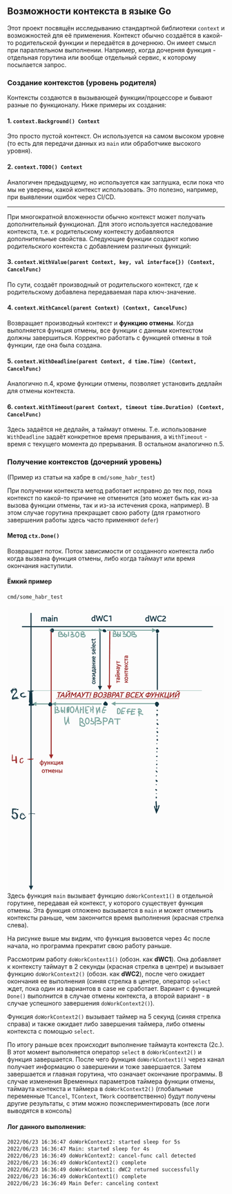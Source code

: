 ## Возможности контекста в языке Go
Этот проект посвящён исследыванию стандартной библиотеки `context` 
и возможностей для её применения.
Контекст обычно создаётся в какой-то родительской функции и передаётся в 
дочернюю. Он имеет смысл при параллельном выполнении. Например, когда 
дочерняя функция - отдельная горутина или вообще отдельный сервис, к которому
посылается запрос.

### Создание контекстов (уровень родителя)
Контексты создаются в вызывающей функции/процессоре и бывают разные 
по функционалу. Ниже примеры их создания:
#### 1. `context.Background() Context`
Это просто пустой контекст. Он используется на самом высоком уровне
(то есть для передачи данных из `main` или обработчике высокого уровня).

#### 2. `context.TODO() Context`
Аналогичен предыдущему, но используется как заглушка, если пока что мы не 
уверены, какой контекст использовать. Это полезно, например, при выявлении
ошибок через CI/CD.
***
При многократной вложенности обычно контекст может получать дополнительный
функционал. Для этого используется наследование контекста, т.е. к родительскому
контексту добавляются дополнительные свойства. Следующие функции создают
копию родительского контекста с добавлением различных функций:

#### 3. `context.WithValue(parent Context, key, val interface{}) (Context, CancelFunc)`
По сути, создаёт производный от родительского контекст, где к родительскому
добавлена передаваемая пара ключ-значение.

#### 4. `context.WithCancel(parent Context) (Context, CancelFunc)`
Возвращает производный контекст и **функцию отмены**. Когда выполняется 
функция отмены, все функции с данным контекстом должны завершиться. 
Корректно работать с функцией отмены в той функции, где она была создана.

#### 5. `context.WithDeadline(parent Context, d time.Time) (Context, CancelFunc)`
Аналогично п.4, кроме функции отмены, позволяет установить 
дедлайн для отмены контекста. 

#### 6. `context.WithTimeout(parent Context, timeout time.Duration) (Context, CancelFunc)`
Здесь задаётся не дедлайн, а таймаут отмены. Т.е. использование `WithDeadline`
задаёт конкретное время прерывания, а `WithTimeout` - время с текущего момента
до прерывания. В остальном аналогично п.5.

### Получение контекстов (дочерний уровень)

(Пример из статьи на хабре в `cmd/some_habr_test`)

При получении контекста метод работает исправно до тех пор, пока контекст
по какой-то причине не отменится (это может быть как из-за вызова функции отмены,
так и из-за истечения срока, например). В этом случае горутина прекращает свою работу 
(для грамотного завершения работы здесь часто применяют `defer`)

#### Метод `ctx.Done()`
Возвращает поток. Поток зависимости от созданного контекста 
либо когда вызвана функция отмены, либо когда таймаут или время окончания наступили.  

#### Ёмкий пример
    cmd/some_habr_test
![Схема выполнения](img/pic1.jpg)
Здесь функция `main` вызывает функцию `doWorkContext1()` в отдельной горутине, 
передавая ей контекст, у которого существует функция отмены. Эта функция отложено
вызывается в `main` и может отменить контексты раньше, чем закончится время выполнения 
(красная стрелка слева).

На рисунке выше мы видим, что функция вызовется через 4с после начала, но программа
прекратит свою работу раньше.

Рассмотрим работу `doWorkContext1()` (обозн. как **dWC1**). Она добавляет к контексту 
таймаут в 2 секунды (красная стрелка в центре) и вызывает функцию 
`doWorkContext2()` (обозн. как **dWC2**), после чего ожидает окончания ее выполнения
(синяя стрелка в центре, оператор `select` ждет, пока один из вариантов в 
case не сработает. Вариант с функцией `Done()` выполнится в случае отмены контекста, 
а второй вариант - в случае успешного завершения `doWorkContext2()`).

Функция `doWorkContext2()` вызывает таймер на 5 секунд (синяя стрелка справа) 
и также ожидает либо завершения таймера, либо отмены контекста с помощью `select`. 

По итогу раньше всех происходит выполнение таймаута контекста (2с.). В этот момент
выполняется оператор `select` в `doWorkContext2()` и функция завершается. После чего
функция `doWorkContext1()` через канал получает информацию о завершении и тоже завершается.
Затем завершается и главная горутина, что означает окончание программы. В случае изменения
Временных параметров таймера функции отмены, таймаута контекста и таймера в `doWorkContext2()`
(глобальные переменные `TCancel`, `TContext`, `TWork` соответственно) будут получены другие
результаты, с этим можно поэкспериментировать (все логи выводятся в консоль)

#### Лог данного выполнения:

    2022/06/23 16:36:47 doWorkContext2: started sleep for 5s
    2022/06/23 16:36:47 Main: started sleep for 4s
    2022/06/23 16:36:49 doWorkContext2: cancel-func call detected
    2022/06/23 16:36:49 doWorkContext2() complete
    2022/06/23 16:36:49 doWorkContext1: dWC2 returned successfully
    2022/06/23 16:36:49 doWorkContext1() complete
    2022/06/23 16:36:49 Main Defer: canceling context
